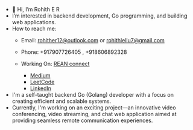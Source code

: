 - 👋 Hi, I’m Rohith E R
- I’m interested in backend development, Go programming, and building web applications.
- How to reach me:
  - Email: rohither12@outlook.com or rohithlellu7@gmail.com
  - Phone: +917907726405 , +918606892328
  - Working On: [REAN connect](https://70off.online)
  
      - [Medium](https://github.com/RohithER12)
      - [LeetCode](https://leetcode.com/rohithlellu7/)
      - [LinkedIn](https://www.linkedin.com/in/rohither)
- I'm a self-taught backend Go (Golang) developer with a focus on creating efficient and scalable systems.
-  Currently, I'm working on an exciting project—an innovative video conferencing, video streaming, and chat web application aimed at providing seamless remote communication experiences.

